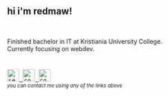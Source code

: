 ## hi i'm redmaw!
<br />

Finished bachelor in IT at Kristiania University College.
<br />
Currently focusing on webdev.

<h1></h1>

<!-- End Section -->
<kbd>
  <a href="mailto:janandreashorgenr@gmail.com">
    <img
        src="https://img.shields.io/badge/Gmail-D14836?style=flat&logo=gmail&logoColor=white"
        alt="send me an email"
        height="28"
      /> 
  </a>
</kbd>
<kbd>
  <a href="https://www.linkedin.com/in/janandreasrusnak/">
    <img
        src="https://img.shields.io/badge/LinkedIn-%230077B5.svg?style=flat&logo=linkedin&logoColor=white"
        alt="contact me on linkedin"
        height="28"
      /> 
  </a>
</kbd>
<!-- <kbd>
  <a href="https://twitter.com/redmawzx">
    <img
        src="https://img.shields.io/badge/Twitter-%23000000.svg?style=flat&logo=X&logoColor=white"
        alt="contact me on twitter"
        height="25"
      /> 
  </a>
</kbd> -->
<kbd>
  <a href="https://discord.com/users/189753449670246401">
    <img
        src="https://img.shields.io/badge/Discord-%235865F2.svg?style=flat&logo=discord&logoColor=white"
        alt="contact me on discord"
        height="28"
      /> 
  </a>
</kbd>
<br />
<sub><em>you can contact me using any of the links above</em></sub>

<!-- Do people visit my profile? -->
[linkedin]: https://www.linkedin.com/in/janandreasrusnak/
[gmail]: mailto:janandreashorgenr@gmail.com
[twitter]: https://twitter.com/redmawzx
[discord]: https://discord.com/users/189753449670246401
